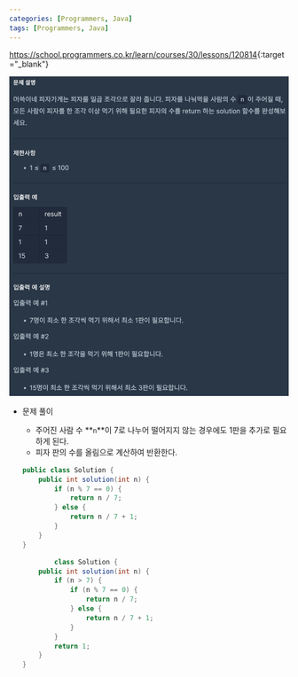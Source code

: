 ```yaml
---
categories: [Programmers, Java]
tags: [Programmers, Java] 
---
```


<https://school.programmers.co.kr/learn/courses/30/lessons/120814>{:target="_blank"}

![문제](/assets/img/programmers/java/%ED%94%BC%EC%9E%90_%EB%82%98%EB%88%A0_%EB%A8%B9%EA%B8%B0(1).png)

- 문제 풀이
    - 주어진 사람 수 **`n`**이 7로 나누어 떨어지지 않는 경우에도 1판을 추가로 필요하게 된다.
    - 피자 판의 수를 올림으로 계산하여 반환한다.
    
    ```java
    public class Solution {
        public int solution(int n) {
            if (n % 7 == 0) {
                return n / 7;
            } else {
                return n / 7 + 1;
            }
        }
    }
    ```
    
    ```java
    		class Solution {
        public int solution(int n) {
            if (n > 7) {
                if (n % 7 == 0) {
                    return n / 7;
                } else {
                    return n / 7 + 1;
                }
            }
            return 1;
        }
    }
    ```
